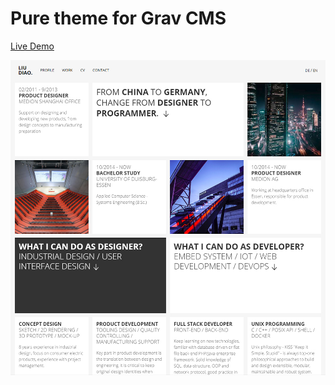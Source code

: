 # Pure theme for Grav CMS

[Live Demo](http://wwww.diaoliu.de)

![Pure Theme screenshot](screenshot.jpg)
